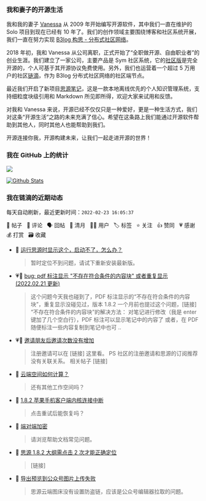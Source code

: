 ### 我和妻子的开源生活

我和我的妻子 [Vanessa](https://github.com/Vanessa219) 从 2009 年开始编写开源软件，其中我们一直在维护的 Solo 项目到现在已经有 10 年了。我们的创作领域主要围绕博客和社区系统开展，我们一直在努力实现 [B3log 构思 - 分布式社区网络](https://ld246.com/article/1546941897596)。

2018 年初，我和 Vanessa 从公司离职，正式开始了“全职做开源、自由职业者”的创业生涯。我们建立了一家公司，主要产品是 Sym 社区系统，它的[社区版](https://github.com/88250/symphony)是完全开源的，个人可基于其开源协议免费使用。另外，我们也运营着一个超过 5 万用户的社区[链滴](https://ld246.com)，作为 B3log 分布式社区网络的社区端节点。

最近我们开启了新项目[思源笔记](https://github.com/siyuan-note/siyuan)，这是一款本地离线优先的个人知识管理系统，支持细粒度块级引用和 Markdown 所见即所得，欢迎大家来试用和反馈。

对我和 Vanessa 来说，开源已经不仅仅只是一种爱好，更是一种生活方式，我们对这条“开源生活”之路的未来充满了信心。希望在这条路上我们能通过开源软件帮助到其他人，同时其他人也能帮助到我们。

开源连接你我，开源构建未来，让我们一起走进开源的世界！

### 我在 GitHub 上的统计

<a title="Hits" target="_blank" href="https://github.com/88250/88250"><img src="https://hits.b3log.org/88250/88250.svg"></a>

[![Github Stats](https://github-readme-stats.vercel.app/api?username=88250&theme=tokyonight&show_icons=true)](https://github.com/88250)

<!--events start -->

### 我在链滴的近期动态

每天自动刷新，最近更新时间：`2022-02-23 16:05:37`

📝 帖子 &nbsp; 💬 评论 &nbsp; 🗣 回帖 &nbsp; 🌙 清月 &nbsp; 👨‍💻 用户 &nbsp; 🏷️ 标签 &nbsp; ⭐️ 关注 &nbsp; 👍 赞同 &nbsp; 💗 感谢 &nbsp; 💰 打赏 &nbsp; 🗃 收藏

* 💬 [运行思源时显示这个，启动不了，怎么办？](https://ld246.com/article/1645577924935/comment/1645594083489#comments)

  > 暂时定位不到问题，请试下重新安装最新版。
* 💗💬 [bug: pdf 标注显示 "不存在符合条件的内容块" 或者重复显示 (2022.02.21 更新)](https://ld246.com/article/1645411987045/comment/1645583220163#comments)

  > 这个问题今天我也碰到了，PDF 标注显示的“不存在符合条件的内容块”，重复显示没碰见过，版本 1.8.2 一个月前也提过这个问题，[链接] “不存在符合条件的内容块”的解决方法： 对笔记进行修改（我是 enter 键加了几个空白行），PDF 标注可以显示笔记中的内容了 或者，在 PDF 随便标注一些内容复制到笔记中也可 ..
* 💗💬 [邀请朋友后邀请次数没有增加](https://ld246.com/article/1645585574536/comment/1645593513676#comments)

  > 注册邀请可以在 [链接] 这里看。 PS 社区的注册邀请和思源的订阅推荐没有关联关系。 相关帖子 [链接]
* 💬 [云端空间如何计算？](https://ld246.com/article/1645573921280/comment/1645580120741#comments)

  > 还有其他工作空间吗？
* 💬 [1.8.2 苹果手机客户端内核连接中断](https://ld246.com/article/1645577198043/comment/1645580062651#comments)

  > 点击重试后能恢复吗？
* 💬 [端对端加密](https://ld246.com/article/1645546087939/comment/1645548241226#comments)

  > 请浏览帮助文档常见问题。
* 💬 [思源 1.8.2 大纲需点击 2 次才能正确定位](https://ld246.com/article/1645542409646/comment/1645543056431#comments)

  > [链接]
* 💬 [导出预览到公众号图片上传失败](https://ld246.com/article/1645540444064/comment/1645543016032#comments)

  > 思源云端图床没有设置防盗链，应该是公众号编辑器拉取的问题。


<!--events end -->
